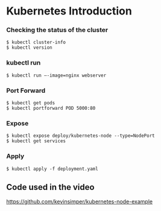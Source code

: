 # Kubernetes Introduction

### Checking the status of the cluster

```
$ kubectl cluster-info
$ kubectl version
```

### kubectl run
```
$ kubectl run —-image=nginx webserver
```

### Port Forward
```
$ kubectl get pods
$ kubectl portforward POD 5000:80
```

### Expose

```
$ kubectl expose deploy/kubernetes-node --type=NodePort
$ kubectl get services
```

### Apply

```
$ kubectl apply -f deployment.yaml
```

## Code used in the video

https://github.com/kevinsimper/kubernetes-node-example
